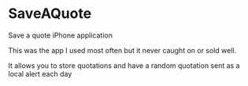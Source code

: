 # SaveAQuote
Save a quote iPhone application


This was the app I used most often but it never caught on or sold well.

It allows you to store quotations and have a random quotation sent as a local alert each day
